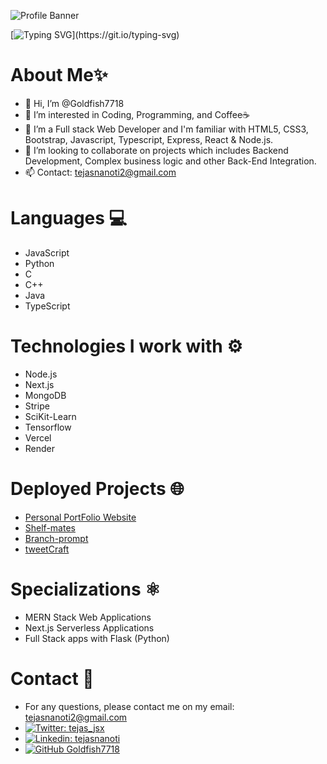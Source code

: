 ![Profile Banner](./Blue%20Yellow%20Futuristic%20Virtual%20Technology%20Blog%20Banner.png)

[![Typing SVG](https://readme-typing-svg.herokuapp.com?font=Fira+Code&weight=700&size=50&duration=1000&pause=1000&color=F78209&center=true&vCenter=true&random=false&width=1200&height=70&lines=Hi!+I'm+Tejas!;I'm+a+Full+Stack+Web+Developer.;And+a+Machine+Learning+Engineer!)](https://git.io/typing-svg)

# About Me✨

- 👋 Hi, I’m @Goldfish7718
- 👀 I’m interested in Coding, Programming, and Coffee☕
- 🌱 I’m a Full stack Web Developer and I'm familiar with HTML5, CSS3, Bootstrap, Javascript, Typescript, Express, React & Node.js.
- 🤝 I’m looking to collaborate on projects which includes Backend Development, Complex business logic and other Back-End Integration.
- 📫 Contact: [tejasnanoti2@gmail.com](mailto://tejasnanoti2@gmail.com)

# Languages 💻

- JavaScript
- Python
- C
- C++
- Java
- TypeScript

# Technologies I work with ⚙️

- Node.js
- Next.js
- MongoDB
- Stripe
- SciKit-Learn
- Tensorflow
- Vercel
- Render

# Deployed Projects 🌐


- [Personal PortFolio Website](https://tejasnanoti.vercel.app)
- [Shelf-mates](https://shelfmates.vercel.app)
- [Branch-prompt](https://branch-prompt.vercel.app)
- [tweetCraft](https://tweetcraft.vercel.app)

# Specializations ⚛️

- MERN Stack Web Applications
- Next.js Serverless Applications
- Full Stack apps with Flask (Python)

# Contact 🔗

- For any questions, please contact me on my email: [tejasnanoti2@gmail.com](mailto:tejasnanoti2@gmail.com)
- [![Twitter: tejas_jsx](https://img.shields.io/twitter/follow/tejas_jsx?style=social)](https://twitter.com/tejas_jsx)
- [![Linkedin: tejasnanoti](https://img.shields.io/badge/-tejasnanoti-blue?style=flat-square&logo=Linkedin&logoColor=white&link=https://www.linkedin.com/in/tejas-nanoti-23965823b/)](https://www.linkedin.com/in/tejas-nanoti-23965823b/)
- [![GitHub Goldfish7718](https://img.shields.io/github/followers/Goldfish7718?label=follow&style=social)](https://github.com/Goldfish7718)



<!---
Goldfish7718/Goldfish7718 is a ✨ special ✨ repository because its `README.md` (this file) appears on your GitHub profile.
You can click the Preview link to take a look at your changes.
--->
